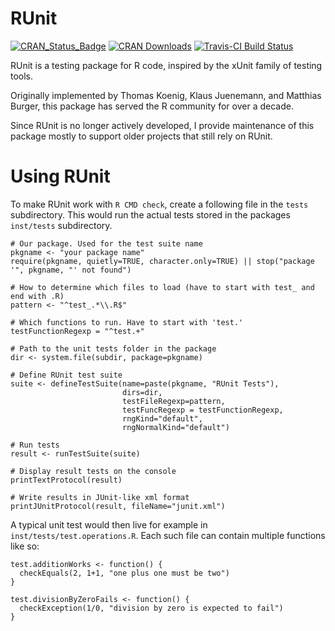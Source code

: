 # RUnit

[![CRAN_Status_Badge](https://www.r-pkg.org/badges/version/RUnit)](https://CRAN.R-project.org/package=RUnit)
[![CRAN Downloads](https://cranlogs.r-pkg.org/badges/RUnit)](https://CRAN.R-project.org/package=RUnit)
[![Travis-CI Build Status](https://app.travis-ci.com/romanzenka/RUnit.svg?branch=main)](https://app.travis-ci.com/romanzenka/RUnit)

RUnit is a testing package for R code, inspired by the xUnit family of testing tools. 

Originally implemented by Thomas Koenig, Klaus Juenemann, and Matthias Burger, 
this package has served the R community for over a decade.

Since RUnit is no longer actively developed, I provide maintenance of this package 
mostly to support older projects that still rely on RUnit.

# Using RUnit

To make RUnit work with `R CMD check`, create a following file in the `tests` subdirectory. 
This would run the actual tests stored in the packages `inst/tests` subdirectory.

    # Our package. Used for the test suite name
    pkgname <- "your package name"
    require(pkgname, quietly=TRUE, character.only=TRUE) || stop("package '", pkgname, "' not found")

    # How to determine which files to load (have to start with test_ and end with .R)
    pattern <- "^test_.*\\.R$"
  
    # Which functions to run. Have to start with 'test.'
    testFunctionRegexp = "^test.+"

    # Path to the unit tests folder in the package
    dir <- system.file(subdir, package=pkgname)
  
    # Define RUnit test suite
    suite <- defineTestSuite(name=paste(pkgname, "RUnit Tests"),
                             dirs=dir,
                             testFileRegexp=pattern,
                             testFuncRegexp = testFunctionRegexp,
                             rngKind="default",
                             rngNormalKind="default")
  
    # Run tests
    result <- runTestSuite(suite)
  
    # Display result tests on the console
    printTextProtocol(result)
  
    # Write results in JUnit-like xml format
    printJUnitProtocol(result, fileName="junit.xml")
    
    
A typical unit test would then live for example in `inst/tests/test.operations.R`.
Each such file can contain multiple functions like so:

    test.additionWorks <- function() {
      checkEquals(2, 1+1, "one plus one must be two")
    }
    
    test.divisionByZeroFails <- function() {
      checkException(1/0, "division by zero is expected to fail")
    }

